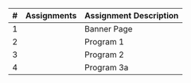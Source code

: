 |# | Assignments | Assignment Description |
|--|-------------|------------------------|
|1 |             | Banner Page            | 
|2 |             | Program 1              |
|3 |             | Program 2              |
|4 |             | Program 3a              |

